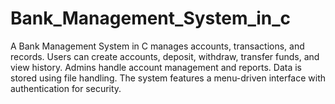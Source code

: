 # Bank_Management_System_in_c
A Bank Management System in C manages accounts, transactions, and records. Users can create accounts, deposit, withdraw, transfer funds, and view history. Admins handle account management and reports. Data is stored using file handling. The system features a menu-driven interface with authentication for security.
